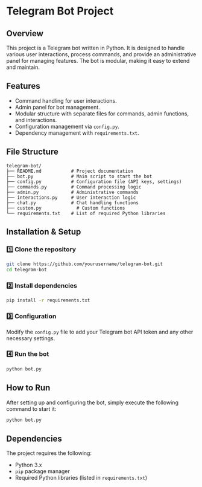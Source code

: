 # Telegram Bot Project

## Overview

This project is a Telegram bot written in Python. It is designed to handle various user interactions, process commands,
and provide an administrative panel for managing features. The bot is modular, making it easy to extend and maintain.

## Features

- Command handling for user interactions.
- Admin panel for bot management.
- Modular structure with separate files for commands, admin functions, and interactions.
- Configuration management via `config.py`.
- Dependency management with `requirements.txt`.

## File Structure

```
telegram-bot/
├── README.md           # Project documentation
├── bot.py              # Main script to start the bot
├── config.py           # Configuration file (API keys, settings)
├── commands.py         # Command processing logic
├── admin.py            # Administrative commands
├── interactions.py     # User interaction logic
├── chat.py             # Chat handling functions
├── custom.py             # Custom functions
└── requirements.txt    # List of required Python libraries
```

## Installation & Setup

### 1️⃣ Clone the repository

```bash
git clone https://github.com/yourusername/telegram-bot.git
cd telegram-bot
```

### 2️⃣ Install dependencies

```bash
pip install -r requirements.txt
```

### 3️⃣ Configuration

Modify the `config.py` file to add your Telegram bot API token and any other necessary settings.

### 4️⃣ Run the bot

```bash
python bot.py
```

## How to Run

After setting up and configuring the bot, simply execute the following command to start it:

```bash
python bot.py
```

## Dependencies

The project requires the following:

- Python 3.x
- `pip` package manager
- Required Python libraries (listed in `requirements.txt`)

